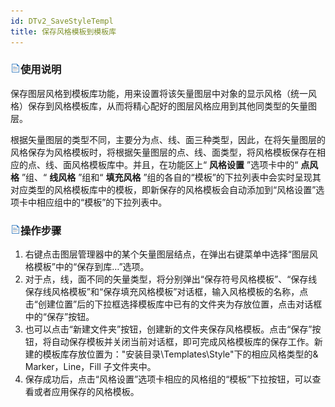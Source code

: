 ```yaml
---
id: DTv2_SaveStyleTempl
title: 保存风格模板到模板库
---
```

### ![](../../img/read.gif)使用说明

保存图层风格到模板库功能，用来设置将该矢量图层中对象的显示风格（统一风格）保存到风格模板库，从而将精心配好的图层风格应用到其他同类型的矢量图层。

根据矢量图层的类型不同，主要分为点、线、面三种类型，因此，在将矢量图层的风格保存为风格模板时，将根据矢量图层的点、线、面类型，将风格模板保存在相应的点、线、面风格模板库中。并且，在功能区上“
**风格设置** ”选项卡中的“ **点风格** ”组、“ **线风格** ”组和“ **填充风格**
”组的各自的“模板”的下拉列表中会实时呈现其对应类型的风格模板库中的模板，即新保存的风格模板会自动添加到“风格设置”选项卡中相应组中的“模板”的下拉列表中。

### ![](../../img/read.gif)操作步骤

  1. 右键点击图层管理器中的某个矢量图层结点，在弹出右键菜单中选择“图层风格模板”中的“保存到库…”选项。
  2. 对于点，线，面不同的矢量类型，将分别弹出“保存符号风格模板”、“保存线保存线风格模板”和“保存填充风格模板”对话框，输入风格模板的名称，点击“创建位置”后的下拉框选择模板库中已有的文件夹为存放位置，点击对话框中的“保存”按钮。
  3. 也可以点击“新建文件夹”按钮，创建新的文件夹保存风格模板。点击“保存”按钮，将自动保存模板并关闭当前对话框，即可完成风格模板库的保存工作。新建的模板库存放位置为："安装目录\Templates\Style\"下的相应风格类型的& Marker，Line，Fill 子文件夹中。
  4. 保存成功后，点击“风格设置”选项卡相应的风格组的“模板”下拉按钮，可以查看或者应用保存的风格模板。

